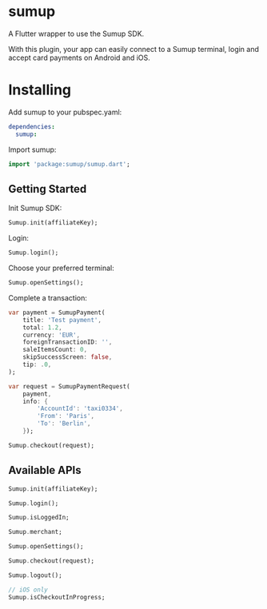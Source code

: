 # sumup

A Flutter wrapper to use the Sumup SDK.

With this plugin, your app can easily connect to a Sumup terminal,
login and accept card payments on Android and iOS.

# Installing

Add sumup to your pubspec.yaml:

```yaml
dependencies:
  sumup:
```

Import sumup:

```dart
import 'package:sumup/sumup.dart';
```

## Getting Started

Init Sumup SDK:

```dart
Sumup.init(affiliateKey);
```

Login:

```dart
Sumup.login();
```

Choose your preferred terminal:

```dart
Sumup.openSettings();
```

Complete a transaction:

```dart
var payment = SumupPayment(
    title: 'Test payment',
    total: 1.2,
    currency: 'EUR',
    foreignTransactionID: '',
    saleItemsCount: 0,
    skipSuccessScreen: false,
    tip: .0,
);

var request = SumupPaymentRequest(
    payment,
    info: {
        'AccountId': 'taxi0334',
        'From': 'Paris',
        'To': 'Berlin',
    });

Sumup.checkout(request);
```

## Available APIs

```dart
Sumup.init(affiliateKey);

Sumup.login();

Sumup.isLoggedIn;

Sumup.merchant;

Sumup.openSettings();

Sumup.checkout(request);

Sumup.logout();

// iOS only
Sumup.isCheckoutInProgress;

```